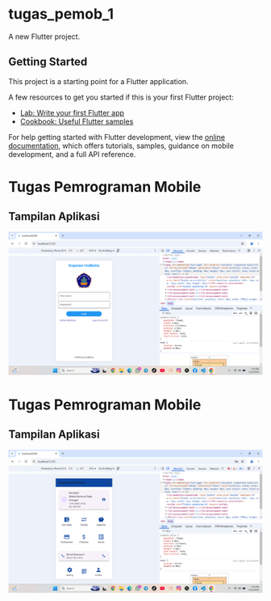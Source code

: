 # tugas_pemob_1

A new Flutter project.

## Getting Started

This project is a starting point for a Flutter application.

A few resources to get you started if this is your first Flutter project:

- [Lab: Write your first Flutter app](https://docs.flutter.dev/get-started/codelab)
- [Cookbook: Useful Flutter samples](https://docs.flutter.dev/cookbook)

For help getting started with Flutter development, view the
[online documentation](https://docs.flutter.dev/), which offers tutorials,
samples, guidance on mobile development, and a full API reference.

# Tugas Pemrograman Mobile

## Tampilan Aplikasi
![Screenshot Aplikasi](assets/ss1.png.png)
# Tugas Pemrograman Mobile

## Tampilan Aplikasi
![Screenshot Aplikasi](assets/ss2.png.png)
